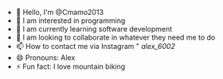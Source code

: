 - 👋 Hello, I'm @Cmamo2013
- 👀 I am interested in programming
- 🌱 I am currently learning software development
- 💞️ I am looking to collaborate in whatever they need me to do
- 📫 How to contact me via Instagram " _alex_6002_
- 😄 Pronouns: Alex
- ⚡ Fun fact: I love mountain biking

<!---
Cmamo2013/Cmamo2013 is a ✨ special ✨ repository because its `README.md` (this file) appears in your GitHub profile.
You can click the Preview link to see the changes.
--->

